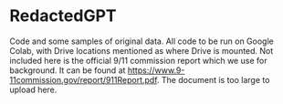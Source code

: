 # RedactedGPT
Code and some samples of original data. All code to be run on Google Colab, with Drive locations mentioned as where Drive is mounted. Not included here is the official 9/11 commission report which we use for background. It can be found at https://www.9-11commission.gov/report/911Report.pdf. The document is too large to upload here.
